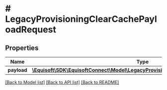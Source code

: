 # # LegacyProvisioningClearCachePayloadRequest

## Properties

Name | Type | Description | Notes
------------ | ------------- | ------------- | -------------
**payload** | [**\Equisoft\SDK\EquisoftConnect\Model\LegacyProvisioningChangeDatabaseProfilePayload**](LegacyProvisioningChangeDatabaseProfilePayload.md) |  |

[[Back to Model list]](../../README.md#models) [[Back to API list]](../../README.md#endpoints) [[Back to README]](../../README.md)
